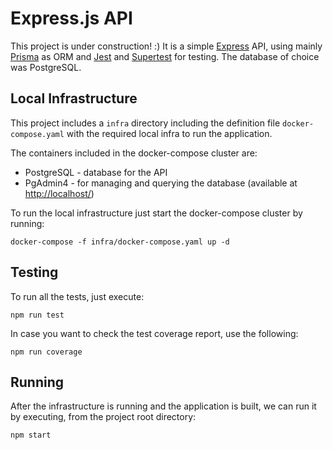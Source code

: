 # Express.js API

This project is under construction! :) It is a simple [Express](https://expressjs.com/) API, using mainly [Prisma](https://www.prisma.io/) as ORM and [Jest](https://jestjs.io/) and [Supertest](https://github.com/visionmedia/supertest) for testing. The database of choice was PostgreSQL.

## Local Infrastructure

This project includes a `infra` directory including the definition file `docker-compose.yaml` with the required local infra to run the application.

The containers included in the docker-compose cluster are:

- PostgreSQL - database for the API
- PgAdmin4 - for managing and querying the database (available at <http://localhost/>)

To run the local infrastructure just start the docker-compose cluster by running:

```shell script
docker-compose -f infra/docker-compose.yaml up -d
```

## Testing

To run all the tests, just execute:

```shell script
npm run test
```

In case you want to check the test coverage report, use the following:

```shell script
npm run coverage
```

## Running

After the infrastructure is running and the application is built, we can run it by executing, from the project root directory:

```shell script
npm start
```
